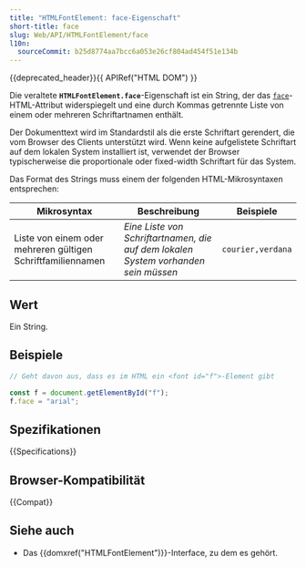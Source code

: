 ```yaml
---
title: "HTMLFontElement: face-Eigenschaft"
short-title: face
slug: Web/API/HTMLFontElement/face
l10n:
  sourceCommit: b25d8774aa7bcc6a053e26cf804ad454f51e134b
---
```


{{deprecated_header}}{{ APIRef("HTML DOM") }}

Die veraltete **`HTMLFontElement.face`**-Eigenschaft ist ein String, der das [`face`](/de/docs/Web/HTML/Element/font#face)-HTML-Attribut widerspiegelt und eine durch Kommas getrennte Liste von einem oder mehreren Schriftartnamen enthält.

Der Dokumenttext wird im Standardstil als die erste Schriftart gerendert, die vom Browser des Clients unterstützt wird. Wenn keine aufgelistete Schriftart auf dem lokalen System installiert ist, verwendet der Browser typischerweise die proportionale oder fixed-width Schriftart für das System.

Das Format des Strings muss einem der folgenden HTML-Mikrosyntaxen entsprechen:

| Mikrosyntax                                 | Beschreibung                                                        | Beispiele          |
| ------------------------------------------- | ------------------------------------------------------------------- | ------------------ |
| Liste von einem oder mehreren gültigen Schriftfamiliennamen | _Eine Liste von Schriftartnamen, die auf dem lokalen System vorhanden sein müssen_ | `courier,verdana` |

## Wert

Ein String.

## Beispiele

```js
// Geht davon aus, dass es im HTML ein <font id="f">-Element gibt

const f = document.getElementById("f");
f.face = "arial";
```

## Spezifikationen

{{Specifications}}

## Browser-Kompatibilität

{{Compat}}

## Siehe auch

- Das {{domxref("HTMLFontElement")}}-Interface, zu dem es gehört.
